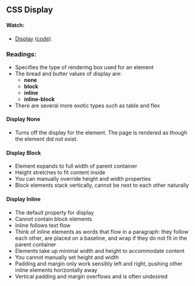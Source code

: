 ## CSS Display

#### Watch:
  * [Display][02-css-display] ([code][02-css-display-html]).

[02-css-display]: https://vimeo.com/151190176
[02-css-display-html]:  https://assets.aaonline.io/fullstack/html-css/demos/css_demos/lectures/02-css-display.zip

### Readings:

- Specifies the type of rendering box used for an element
- The bread and butter values of display are:
  - **none**
  - **block**
  - **inline**
  - **inline-block**
- There are several more exotic types such as table and flex

#### Display None

- Turns off the display for the element. The page is rendered as though the
  element did not exist.

#### Display Block

- Element expands to full width of parent container
- Height stretches to fit content inside
- You can manually override height and width properties
- Block elements stack vertically, cannot be next to each other
  naturally

#### Display Inline

- The default property for display
- Cannot contain block elements
- Inline follows text flow
- Think of inline elements as words that flow in a paragraph: they follow each
  other, are placed on a baseline, and wrap if they do not fit in the parent
  container
- Elements take up minimal width and height to accommodate content
- You cannot manually set height and width
- Padding and margin only work sensibly left and right, pushing other inline
  elements horizontally away
- Vertical padding and margin overflows and is often undesired

